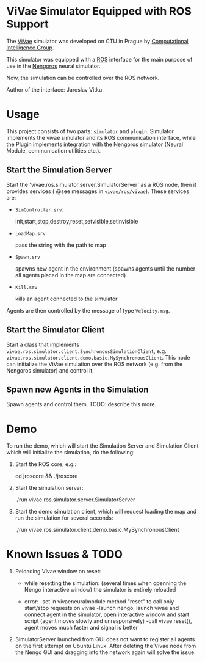 ViVae Simulator Equipped with ROS Support
=============================================

The [ViVae](http://cig.felk.cvut.cz/projects/robo/) simulator was developed on CTU in Prague by [Computational Intelligence Group](http://cig.felk.cvut.cz/).

This simulator was equipped with a [ROS](http://www.ros.org/) interface for the main purpose of use in the [Nengoros](http://nengoros.wordpress.com/) neural simulator.

Now, the simulation can be controlled over the ROS network. 

Author of the interface: Jaroslav Vitku. 

# Usage

This project consists of two parts: `simulator` and `plugin`. Simulator implements the vivae simulator and its ROS communication interface, while the Plugin implements integration with the Nengoros simulator (Neural Module, communication utilities etc.).

## Start the Simulation Server

Start the 'vivae.ros.simulator.server.SimulatorServer' as a ROS node, then it provides services ( @see messages in `vivae/ros/vivae`). These services are:

* `SimController.srv`:

	init,start,stop,destroy,reset,setvisible,setinvisible

* `LoadMap.srv`
	
	pass the string with the path to map

* `Spawn.srv`

	spawns new agent in the environment (spawns agents until the number all agents placed in the map are connected)
	
* `Kill.srv`

	kills an agent connected to the simulator

Agents are then controlled by the message of type `Velocity.msg`. 

## Start the Simulator Client

Start a class that implements `vivae.ros.simulator.client.SynchronousSimulationClient`, e.g. `vivae.ros.simulator.client.demo.basic.MySynchronousClient`. This node can initialize the ViVae simulation over the ROS network (e.g. from the Nengoros simulator) and control it.


## Spawn new Agents in the Simulation

Spawn agents and control them. TODO: describe this more.


# Demo

To run the demo, which will start the Simulation Server and Simulation Client which will initialize the simulation, do the following:

1. Start the ROS core, e.g.:
	
	cd jroscore && ./jroscore

2. Start the simulation server:

	./run vivae.ros.simulator.server.SimulatorServer
	
3. Start the demo simulation client, which will request loading the map and run the simulation for several seconds:

	./run vivae.ros.simulator.client.demo.basic.MySynchronousClient


# Known Issues & TODO



1. Reloading Vivae window on reset:

	* while resetting the simulation: (several times when openning the Nengo interactive window) the simulator is entirely reloaded
	
	* error:
		-set in vivaeneuralmodule method "reset" to call only start/stop requests on vivae
		-launch nengo, launch vivae and connect agent in the simulator, open interactive window and start script (agent moves slowly and unresponsively)
		-call vivae.reset(), agent moves much faster and signal is better
		
2. SimulatorServer launched from GUI does not want to register all agents on the first attempt on Ubuntu Linux. After deleting the Vivae node from the Nengo GUI and dragging into the network again will solve the issue.